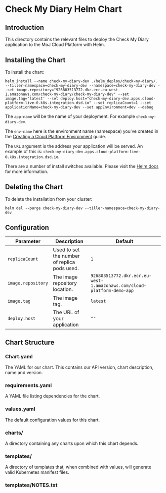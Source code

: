 # Check My Diary Helm Chart
## Introduction
This directory contains the relevant files to deploy the Check My Diary application to the MoJ Cloud Platform with Helm.


## Installing the Chart
To install the chart:
```
helm install --name check-my-diary-dev ./helm_deploy/check-my-diary/. --tiller-namespace=check-my-diary-dev --namespace=check-my-diary-dev --set image.repository="926803513772.dkr.ecr.eu-west-1.amazonaws.com/check-my-diary/check-my-diary-dev" --set image.tag='latest' --set deploy.host="check-my-diary-dev.apps.cloud-platform-live-0.k8s.integration.dsd.io" --set replicaCount=1 --set applicationName=check-my-diary-dev --set appEnvironment=dev --debug
```
The ```app-name``` will be the name of your deployment. For example `check-my-diary-dev`.

The ```env-name``` here is the environment name (namespace) you've created in the [Creating a Cloud Platform Environment](https://ministryofjustice.github.io/cloud-platform-user-docs/cloud-platform/env-create/#creating-a-cloud-platform-environment) guide.

The ```URL``` argument is the address your application will be served. An example of this is: `check-my-diary-dev.apps.cloud-platform-live-0.k8s.integration.dsd.io`.

There are a number of install switches available. Please visit the [Helm docs](https://docs.helm.sh/helm/#helm-install) for more information.

## Deleting the Chart
To delete the installation from your cluster:
```
helm del --purge check-my-diary-dev --tiller-namespace=check-my-diary-dev
```
## Configuration
| Parameter  | Description     | Default |
| ---------- | --------------- | ------- |
| `replicaCount` | Used to set the number of replica pods used. | `1` |
| `image.repository` | The image repository location. | `926803513772.dkr.ecr.eu-west-1.amazonaws.com/cloud-platform-demo-app`|
| `image.tag` | The image tag. | `latest` |
| `deploy.host` | The URL of your application | `""` |

## Chart Structure
### Chart.yaml
The YAML for our chart. This contains our API version, chart description, name and version.

### requirements.yaml
A YAML file listing dependencies for the chart.

### values.yaml
The default configuration values for this chart.

### charts/
A directory containing any charts upon which this chart depends.

### templates/
A directory of templates that, when combined with values, will generate valid Kubernetes manifest files.

### templates/NOTES.txt
